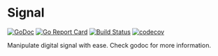 # Signal

[![GoDoc](https://godoc.org/github.com/pipelined/signal?status.svg)](https://godoc.org/github.com/pipelined/signal)
[![Go Report Card](https://goreportcard.com/badge/github.com/pipelined/signal)](https://goreportcard.com/report/github.com/pipelined/signal)
[![Build Status](https://travis-ci.org/pipelined/signal.svg?branch=master)](https://travis-ci.org/pipelined/signal)
[![codecov](https://codecov.io/gh/pipelined/signal/branch/master/graph/badge.svg)](https://codecov.io/gh/pipelined/signal)

Manipulate digital signal with ease. Check godoc for more information.